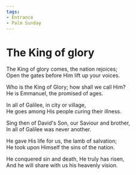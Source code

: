 ```yaml
---
tags:
- Entrance
- Palm Sunday
---
```


# The King of glory  
  
The King of glory comes, the nation rejoices;  
Open the gates before Him lift up your voices.  
  
Who is the King of Glory; how shall we call Him?  
He is Emmanuel, the promised of ages.  
  
In all of Galilee, in city or village,  
He goes among His people curing their illness.  
  
Sing then of David's Son, our Saviour and brother,  
In all of Galilee was never another.  
  
He gave His life for us, the lamb of salvation;  
He took upon Himself the sins of the nation.  
  
He conquered sin and death, He truly has risen,  
And he will share with us his heavenly vision.